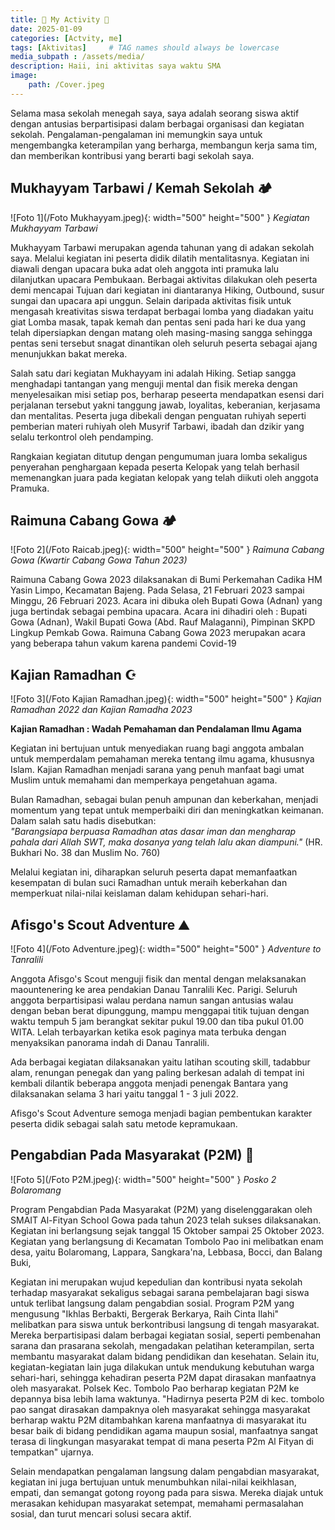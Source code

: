 ```yaml
---
title: 🏫 My Activity 🏫
date: 2025-01-09 
categories: [Actvity, me]
tags: [Aktivitas]     # TAG names should always be lowercase
media_subpath : /assets/media/
description: Haii, ini aktivitas saya waktu SMA
image:
    path: /Cover.jpeg
---
```


Selama masa sekolah menegah saya, saya adalah seorang siswa aktif dengan antusias berpartisipasi dalam berbagai organisasi dan kegiatan sekolah. Pengalaman-pengalaman ini memungkin saya untuk mengembangka keterampilan yang berharga, membangun kerja sama tim, dan memberikan kontribusi yang berarti bagi sekolah saya.

## Mukhayyam Tarbawi / Kemah Sekolah 🏕
![Foto 1](/Foto Mukhayyam.jpeg){: width="500" height="500" }
_Kegiatan Mukhayyam Tarbawi_

Mukhayyam Tarbawi merupakan agenda tahunan yang di adakan sekolah saya. Melalui kegiatan ini peserta didik dilatih mentalitasnya. Kegiatan ini diawali dengan upacara buka adat oleh anggota inti pramuka lalu dilanjutkan upacara Pembukaan. Berbagai aktivitas dilakukan oleh peserta demi mencapai Tujuan dari kegiatan ini diantaranya Hiking, Outbound, susur sungai dan upacara api unggun. Selain daripada aktivitas fisik untuk mengasah kreativitas siswa terdapat berbagai lomba yang diadakan yaitu giat Lomba masak, tapak kemah dan pentas seni pada hari ke dua yang telah dipersiapkan dengan matang oleh masing-masing sangga sehingga pentas seni tersebut snagat dinantikan oleh seluruh peserta sebagai ajang menunjukkan bakat mereka. 

Salah satu dari kegiatan Mukhayyam ini adalah Hiking. Setiap sangga menghadapi tantangan yang menguji mental dan fisik mereka dengan menyelesaikan misi setiap pos, berharap peseerta mendapatkan esensi dari perjalanan tersebut yakni tanggung jawab, loyalitas, keberanian, kerjasama dan mentalitas. Peserta juga dibekali dengan penguatan ruhiyah seperti pemberian materi ruhiyah oleh Musyrif Tarbawi, ibadah dan dzikir yang selalu terkontrol oleh pendamping.

Rangkaian kegiatan ditutup dengan pengumuman juara lomba sekaligus penyerahan penghargaan kepada peserta Kelopak yang telah berhasil memenangkan juara pada kegiatan kelopak yang telah diikuti oleh anggota Pramuka. 

## Raimuna Cabang Gowa 🏕
![Foto 2](/Foto Raicab.jpeg){: width="500" height="500" }
_Raimuna Cabang Gowa (Kwartir Cabang Gowa Tahun 2023)_

Raimuna Cabang Gowa 2023 dilaksanakan di Bumi Perkemahan Cadika HM Yasin Limpo, Kecamatan Bajeng. Pada Selasa, 21 Februari 2023 sampai Minggu, 26 Februari 2023. Acara ini dibuka oleh Bupati Gowa (Adnan) yang juga bertindak sebagai pembina upacara. Acara ini dihadiri oleh : Bupati Gowa (Adnan), Wakil Bupati Gowa (Abd. Rauf Malaganni), Pimpinan SKPD Lingkup Pemkab Gowa. Raimuna Cabang Gowa 2023 merupakan acara yang beberapa tahun vakum karena pandemi Covid-19

## Kajian Ramadhan ☪︎
![Foto 3](/Foto Kajian Ramadhan.jpeg){: width="500" height="500" }
_Kajian Ramadhan 2022 dan Kajian Ramadha 2023_

**Kajian Ramadhan : Wadah Pemahaman dan Pendalaman Ilmu Agama**  

Kegiatan ini bertujuan untuk menyediakan ruang bagi anggota ambalan untuk memperdalam pemahaman mereka tentang ilmu agama, khususnya Islam. Kajian Ramadhan menjadi sarana yang penuh manfaat bagi umat Muslim untuk memahami dan memperkaya pengetahuan agama.  

Bulan Ramadhan, sebagai bulan penuh ampunan dan keberkahan, menjadi momentum yang tepat untuk memperbaiki diri dan meningkatkan keimanan. Dalam salah satu hadis disebutkan:  
*"Barangsiapa berpuasa Ramadhan atas dasar iman dan mengharap pahala dari Allah SWT, maka dosanya yang telah lalu akan diampuni."* (HR. Bukhari No. 38 dan Muslim No. 760)  

Melalui kegiatan ini, diharapkan seluruh peserta dapat memanfaatkan kesempatan di bulan suci Ramadhan untuk meraih keberkahan dan memperkuat nilai-nilai keislaman dalam kehidupan sehari-hari.

## Afisgo's Scout Adventure ⛰️
![Foto 4](/Foto Adventure.jpeg){: width="500" height="500" }
_Adventure to Tanralili_

Anggota Afisgo's Scout menguji fisik dan mental dengan melaksanakan maountenering ke area pendakian Danau Tanralili Kec. Parigi. Seluruh anggota berpartisipasi walau perdana namun sangan antusias walau dengan beban berat dipunggung, mampu menggapai titik tujuan dengan waktu tempuh 5 jam berangkat sekitar pukul 19.00 dan tiba pukul 01.00 WITA. Lelah terbayarkan ketika esok paginya mata terbuka dengan menyaksikan panorama indah di Danau Tanralili. 

Ada berbagai kegiatan dilaksanakan yaitu latihan scouting skill, tadabbur alam, renungan penegak dan yang paling berkesan adalah di tempat ini kembali dilantik beberapa anggota menjadi penengak Bantara yang dilaksanakan selama 3 hari yaitu tanggal 1 - 3 juli 2022. 

Afisgo's Scout Adventure semoga menjadi bagian pembentukan karakter peserta didik sebagai salah satu metode kepramukaan. 

## Pengabdian Pada Masyarakat (P2M) 🏡
![Foto 5](/Foto P2M.jpeg){: width="500" height="500" }
_Posko 2 Bolaromang_

Program Pengabdian Pada Masyarakat (P2M) yang diselenggarakan oleh SMAIT Al-Fityan School Gowa pada tahun 2023 telah sukses dilaksanakan. Kegiatan ini berlangsung sejak tanggal 15 Oktober sampai 25 Oktober 2023. Kegiatan yang berlangsung di Kecamatan Tombolo Pao ini melibatkan enam desa, yaitu Bolaromang, Lappara, Sangkara'na, Lebbasa, Bocci, dan Balang Buki,

Kegiatan ini merupakan wujud kepedulian dan kontribusi nyata sekolah terhadap masyarakat sekaligus sebagai sarana pembelajaran bagi siswa untuk terlibat langsung dalam pengabdian sosial. Program P2M yang mengusung "Ikhlas Berbakti, Bergerak Berkarya, Raih Cinta Ilahi" melibatkan para siswa untuk berkontribusi langsung di tengah masyarakat. Mereka berpartisipasi dalam berbagai kegiatan sosial, seperti pembenahan sarana dan prasarana sekolah, mengadakan pelatihan keterampilan, serta membantu masyarakat dalam bidang pendidikan dan kesehatan. Selain itu, kegiatan-kegiatan lain juga dilakukan untuk mendukung kebutuhan warga sehari-hari, sehingga kehadiran peserta P2M dapat dirasakan manfaatnya oleh masyarakat. Polsek Kec. Tombolo Pao berharap kegiatan P2M ke depannya bisa lebih lama waktunya.
"Hadirnya peserta P2M di kec. tombolo pao sangat dirasakan dampaknya oleh masyarakat sehingga masyarakat berharap waktu P2M ditambahkan karena manfaatnya di masyarakat itu besar baik di bidang pendidikan agama maupun sosial, manfaatnya sangat terasa di lingkungan masyarakat tempat di mana peserta P2m Al Fityan di tempatkan" ujarnya.

Selain mendapatkan pengalaman langsung dalam pengabdian masyarakat, kegiatan ini juga bertujuan untuk menumbuhkan nilai-nilai keikhlasan, empati, dan semangat gotong royong pada para siswa. Mereka diajak untuk merasakan kehidupan masyarakat setempat, memahami permasalahan sosial, dan turut mencari solusi secara aktif.